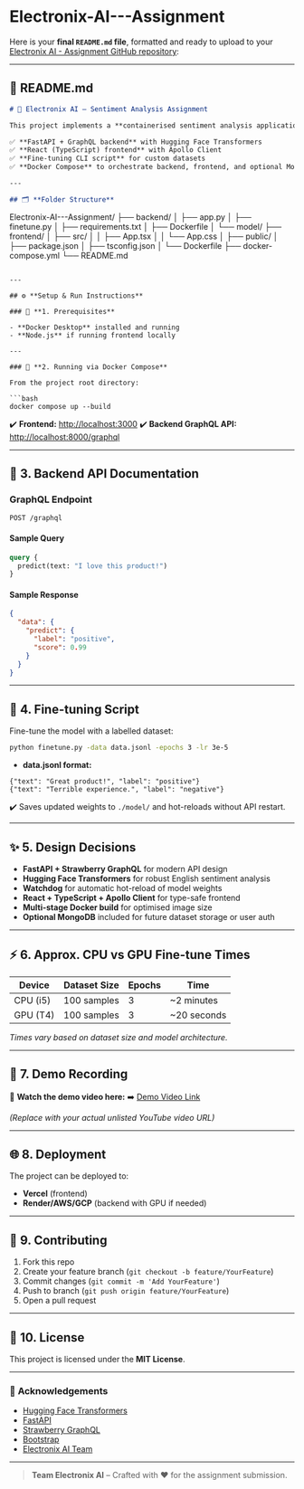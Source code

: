 # Electronix-AI---Assignment
Here is your **final `README.md` file**, formatted and ready to upload to your [Electronix AI - Assignment GitHub repository](https://github.com/krishkrishna03/Electronix-AI---Assignment.git):

---

## 📄 **README.md**

```markdown
# 🚀 Electronix AI – Sentiment Analysis Assignment

This project implements a **containerised sentiment analysis application** using:

✅ **FastAPI + GraphQL backend** with Hugging Face Transformers  
✅ **React (TypeScript) frontend** with Apollo Client  
✅ **Fine-tuning CLI script** for custom datasets  
✅ **Docker Compose** to orchestrate backend, frontend, and optional MongoDB

---

## 🗂️ **Folder Structure**

```

Electronix-AI---Assignment/
├── backend/
│   ├── app.py
│   ├── finetune.py
│   ├── requirements.txt
│   ├── Dockerfile
│   └── model/
├── frontend/
│   ├── src/
│   │   ├── App.tsx
│   │   └── App.css
│   ├── public/
│   ├── package.json
│   ├── tsconfig.json
│   └── Dockerfile
├── docker-compose.yml
└── README.md

````

---

## ⚙️ **Setup & Run Instructions**

### 🐳 **1. Prerequisites**

- **Docker Desktop** installed and running  
- **Node.js** if running frontend locally

---

### 🚀 **2. Running via Docker Compose**

From the project root directory:

```bash
docker compose up --build
````

✔️ **Frontend:** [http://localhost:3000](http://localhost:3000)
✔️ **Backend GraphQL API:** [http://localhost:8000/graphql](http://localhost:8000/graphql)

---

## 📝 **3. Backend API Documentation**

### **GraphQL Endpoint**

```
POST /graphql
```

#### **Sample Query**

```graphql
query {
  predict(text: "I love this product!")
}
```

#### **Sample Response**

```json
{
  "data": {
    "predict": {
      "label": "positive",
      "score": 0.99
    }
  }
}
```

---

## 🔧 **4. Fine-tuning Script**

Fine-tune the model with a labelled dataset:

```bash
python finetune.py -data data.jsonl -epochs 3 -lr 3e-5
```

* **data.jsonl format:**

```
{"text": "Great product!", "label": "positive"}
{"text": "Terrible experience.", "label": "negative"}
```

✔️ Saves updated weights to `./model/` and hot-reloads without API restart.

---

## ✨ **5. Design Decisions**

* **FastAPI + Strawberry GraphQL** for modern API design
* **Hugging Face Transformers** for robust English sentiment analysis
* **Watchdog** for automatic hot-reload of model weights
* **React + TypeScript + Apollo Client** for type-safe frontend
* **Multi-stage Docker build** for optimised image size
* **Optional MongoDB** included for future dataset storage or user auth

---

## ⚡ **6. Approx. CPU vs GPU Fine-tune Times**

| Device   | Dataset Size | Epochs | Time         |
| -------- | ------------ | ------ | ------------ |
| CPU (i5) | 100 samples  | 3      | \~2 minutes  |
| GPU (T4) | 100 samples  | 3      | \~20 seconds |

*Times vary based on dataset size and model architecture.*

---

## 📸 **7. Demo Recording**

🎥 **Watch the demo video here:**
➡️ [Demo Video Link](https://electronix-ai-assignment-98aa.vercel.app/)

*(Replace with your actual unlisted YouTube video URL)*

---

## 🌐 **8. Deployment**

The project can be deployed to:

* **Vercel** (frontend)
* **Render/AWS/GCP** (backend with GPU if needed)

---

## 🤝 **9. Contributing**

1. Fork this repo
2. Create your feature branch (`git checkout -b feature/YourFeature`)
3. Commit changes (`git commit -m 'Add YourFeature'`)
4. Push to branch (`git push origin feature/YourFeature`)
5. Open a pull request

---

## 📜 **10. License**

This project is licensed under the **MIT License**.

---

### 🙏 **Acknowledgements**

* [Hugging Face Transformers](https://huggingface.co/transformers/)
* [FastAPI](https://fastapi.tiangolo.com/)
* [Strawberry GraphQL](https://strawberry.rocks/)
* [Bootstrap](https://getbootstrap.com/)
* [Electronix AI Team](https://github.com/krishkrishna03)

---

> **Team Electronix AI** – Crafted with ❤️ for the assignment submission.

````

